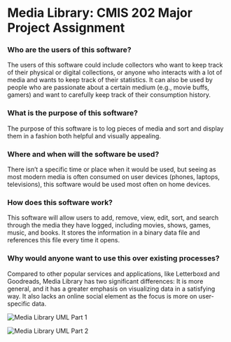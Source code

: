 # Media Library: CMIS 202 Major Project Assignment


### Who are the users of this software?

The users of this software could include collectors who want to keep track of their physical or digital collections, or anyone who interacts with a lot of media and wants to keep track of their statistics. It can also be used by people who are passionate about a certain medium (e.g., movie buffs, gamers) and want to carefully keep track of their consumption history.


### What is the purpose of this software?

The purpose of this software is to log pieces of media and sort and display them in a fashion both helpful and visually appealing.


### Where and when will the software be used?

There isn’t a specific time or place when it would be used, but seeing as most modern media is often consumed on user devices (phones, laptops, televisions), this software would be used most often on home devices.


### How does this software work?

This software will allow users to add, remove, view, edit, sort, and search through the media they have logged, including movies, shows, games, music, and books. It stores the information in a binary data file and references this file every time it opens. 


### Why would anyone want to use this over existing processes?

Compared to other popular services and applications, like Letterboxd and Goodreads, Media Library has two significant differences: It is more general, and it has a greater emphasis on visualizing data in a satisfying way. It also lacks an online social element as the focus is more on user-specific data.

![Media Library UML Part 1](https://user-images.githubusercontent.com/125315977/236022820-713d171f-e1ae-4f65-a1e0-4fc7bc1fa0bf.png)

![Media Library UML Part 2](https://user-images.githubusercontent.com/125315977/236022859-fb24a573-d9a7-4a0d-88cf-32995de25467.png)
